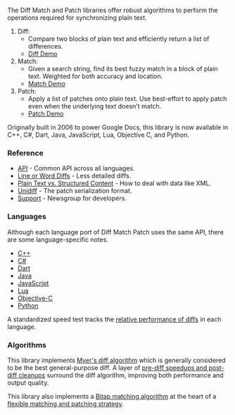 The Diff Match and Patch libraries offer robust algorithms to perform the
operations required for synchronizing plain text.

1. Diff:
   * Compare two blocks of plain text and efficiently return a list of differences.
   * [Diff Demo](https://neil.fraser.name/software/diff_match_patch/demos/diff.html)
2. Match:
   * Given a search string, find its best fuzzy match in a block of plain text. Weighted for both accuracy and location.
   * [Match Demo](https://neil.fraser.name/software/diff_match_patch/demos/match.html)
3. Patch:
   * Apply a list of patches onto plain text. Use best-effort to apply patch even when the underlying text doesn't match.
   * [Patch Demo](https://neil.fraser.name/software/diff_match_patch/demos/patch.html)

Originally built in 2006 to power Google Docs, this library is now available in C++, C#, Dart, Java, JavaScript, Lua, Objective C, and Python.

### Reference

* [API](https://github.com/google/diff-match-patch/wiki/API) - Common API across all languages.
* [Line or Word Diffs](https://github.com/google/diff-match-patch/wiki/Line-or-Word-Diffs) - Less detailed diffs.
* [Plain Text vs. Structured Content](https://github.com/google/diff-match-patch/wiki/Plain-Text-vs.-Structured-Content) - How to deal with data like XML.
* [Unidiff](https://github.com/google/diff-match-patch/wiki/Unidiff) - The patch serialization format.
* [Support](https://groups.google.com/forum/#!forum/diff-match-patch) - Newsgroup for developers.

### Languages
Although each language port of Diff Match Patch uses the same API, there are some language-specific notes.

* [C++](https://github.com/google/diff-match-patch/wiki/Language:-Cpp)
* [C#](https://github.com/google/diff-match-patch/wiki/Language:-C%23)
* [Dart](https://github.com/google/diff-match-patch/wiki/Language:-Dart)
* [Java](https://github.com/google/diff-match-patch/wiki/Language:-Java)
* [JavaScript](https://github.com/google/diff-match-patch/wiki/Language:-JavaScript)
* [Lua](https://github.com/google/diff-match-patch/wiki/Language:-Lua)
* [Objective-C](https://github.com/google/diff-match-patch/wiki/Language:-Objective-C)
* [Python](https://github.com/google/diff-match-patch/wiki/Language:-Python)

A standardized speed test tracks the [relative performance of diffs](https://docs.google.com/spreadsheets/d/1zpZccuBpjMZTvL1nGDMKJc7rWL_m_drF4XKOJvB27Kc/edit#gid=0) in each language.

### Algorithms
This library implements [Myer's diff algorithm](https://neil.fraser.name/writing/diff/myers.pdf) which is generally considered to be the best general-purpose diff. A layer of [pre-diff speedups and post-diff cleanups](https://neil.fraser.name/writing/diff/) surround the diff algorithm, improving both performance and output quality.

This library also implements a [Bitap matching algorithm](https://neil.fraser.name/writing/patch/bitap.ps) at the heart of a [flexible matching and patching strategy](https://neil.fraser.name/writing/patch/).

